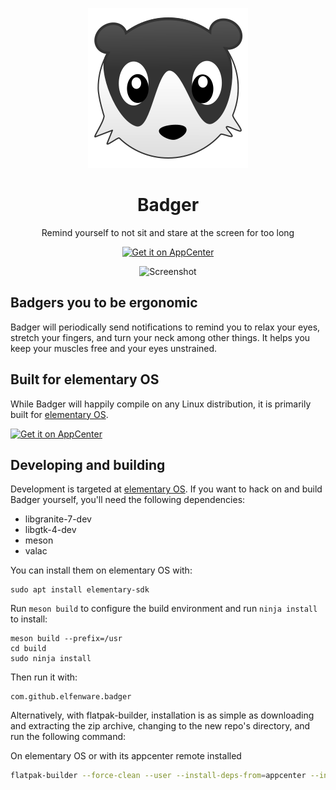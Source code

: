 <p align="center">
    <img src="data/icons/hicolor/128.svg" alt="Icon" />
</p>

<h1 align="center">Badger</h1>
<p align="center">Remind yourself to not sit and stare at the screen for too long</p>

<p align="center">
  <a href="https://appcenter.elementary.io/com.github.elfenware.badger">
    <img src="https://appcenter.elementary.io/badge.svg" alt="Get it on AppCenter" />
  </a>
</p>

<p align="center">
    <img src="data/window-screenshot.png" alt="Screenshot">
</p>


## Badgers you to be ergonomic

Badger will periodically send notifications to remind you to relax your eyes,
stretch your fingers, and turn your neck among other things. It helps you keep
your muscles free and your eyes unstrained.


## Built for elementary OS

While Badger will happily compile on any Linux distribution, it is primarily
built for [elementary OS].

[![Get it on AppCenter](https://appcenter.elementary.io/badge.svg)][AppCenter]


## Developing and building

Development is targeted at [elementary OS]. If you want to hack on and
build Badger yourself, you'll need the following dependencies:

* libgranite-7-dev
* libgtk-4-dev
* meson
* valac

You can install them on elementary OS with:

```shell
sudo apt install elementary-sdk
```

Run `meson build` to configure the build environment and run `ninja install`
to install:

```shell
meson build --prefix=/usr
cd build
sudo ninja install
```

Then run it with:

```shell
com.github.elfenware.badger
```

Alternatively, with flatpak-builder, installation is as simple as downloading and extracting the zip archive, changing to the new repo's directory,
and run the following command:

On elementary OS or with its appcenter remote installed

```bash
flatpak-builder --force-clean --user --install-deps-from=appcenter --install builddir ./com.github.elfenware.badger.yml
```

[elementary OS]: https://elementary.io
[AppCenter]: https://appcenter.elementary.io/com.github.elfenware.badger

